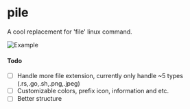 # pile
A cool replacement for 'file' linux command.

![Example](https://github.com/azur1s/pile/blob/master/img/ex1.png?raw=true)

#### Todo

- [ ] Handle more file extension, currently only handle ~5 types (.rs,.go,.sh,.png,.jpeg)
- [ ] Customizable colors, prefix icon, information and etc.
- [ ] Better structure
